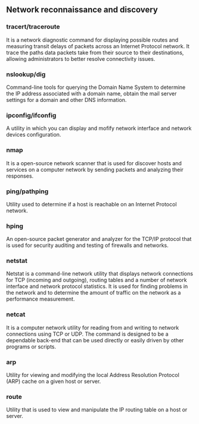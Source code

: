 ## Network reconnaissance and discovery
### tracert/traceroute
It is a network diagnostic command for displaying possible routes and measuring transit delays of packets across an Internet Protocol network. It trace the paths data packets take from their source to their destinations, allowing administrators to better resolve connectivity issues.

### nslookup/dig
Command-line tools for querying the Domain Name System to determine the IP address associated with a domain name, obtain the mail server settings for a domain and other DNS information.

### ipconfig/ifconfig
A utility in which you can display and mofify network interface and network devices configuration.

### nmap
It is a open-source network scanner that is used for discover hosts and services on a computer network by sending packets and analyzing their responses.

### ping/pathping
Utility used to determine if a host is reachable on an Internet Protocol network.

### hping
An open-source packet generator and analyzer for the TCP/IP protocol that is used for security auditing and testing of firewalls and networks.

### netstat
Netstat is a command-line network utility that displays network connections for TCP (incoming and outgoing), routing tables and a number of network interface and network protocol statistics. It is used for finding problems in the network and to determine the amount of traffic on the network as a performance measurement.

### netcat
It is a computer network utility for reading from and writing to network connections using TCP or UDP. The command is designed to be a dependable back-end that can be used directly or easily driven by other programs or scripts.

### arp
Utility for viewing and modifying the local Address Resolution Protocol (ARP) cache on a given host or server.

### route
Utility that is used to view and manipulate the IP routing table on a host or server.
